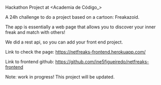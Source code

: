 Hackathon Project at <Academia de Código_>

A 24h challenge to do a project based on a cartoon: Freakazoid.

The app is essentially a web page that allows you to discover your inner freak and match with others!

We did a rest api, so you can add your front end project.

Link to check the page:
https://netfreaks-frontend.herokuapp.com/

Link to frontend github:
https://github.com/ine5figueiredo/netfreaks-frontend

Note: work in progress! This project will be updated.

